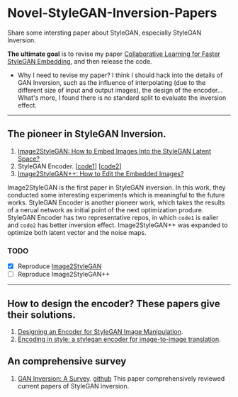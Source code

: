 # Novel-StyleGAN-Inversion-Papers
Share some intersting paper about StyleGAN, especially StyleGAN Inversion.

**The ultimate goal** is to revise my paper [Collaborative Learning for Faster StyleGAN Embedding](https://arxiv.org/pdf/2007.01758.pdf), and then release the code.

* Why I need to revise my paper?
  I think I should hack into the details of GAN Inversion, such as the influence of interpolating (due to the different size of input and output images), the design of the encoder... What's more, I found there is no standard split to evaluate the inversion effect.

-----
## The pioneer in StyleGAN Inversion.
1. [Image2StyleGAN: How to Embed Images Into the StyleGAN Latent Space?](https://arxiv.org/pdf/1904.03189.pdf)
2. StyleGAN Encoder. [[code1](https://github.com/Puzer/stylegan-encoder)] [[code2](https://github.com/pbaylies/stylegan-encoder)]
3. [Image2StyleGAN++: How to Edit the Embedded Images?](https://arxiv.org/pdf/1911.11544.pdf)

Image2StyleGAN is the first paper in StyleGAN inversion. In this work, they conducted some interesting experiments which is meaningful to the future works. StyleGAN Encoder is another pioneer work, which takes the results of a nerual network as initial point of the next optimization produre. StyleGAN Encoder has two representative repos, in which `code1` is ealier and `code2` has better inversion effect. Image2StyleGAN++ was expanded to optimize both latent vector and the noise maps.

### TODO
- [x] Reproduce [Image2StyleGAN](https://github.com/syguan96/Image2StyleGAN)  
- [ ] Reproduce Image2StyleGAN++

-----
## How to design the encoder? These papers give their solutions.
1. [Designing an Encoder for StyleGAN Image Manipulation](https://arxiv.org/pdf/2102.02766.pdf).
2. [Encoding in style: a stylegan encoder for image-to-image translation](https://arxiv.org/pdf/2008.00951.pdf).

## An comprehensive survey
1. [GAN Inversion: A Survey](https://arxiv.org/pdf/2101.05278.pdf). [github](https://github.com/weihaox/awesome-gan-inversion)
  This paper comprehensively reviewed current papers of StyleGAN inversion.

